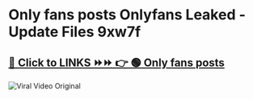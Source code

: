 
 # Only fans posts Onlyfans Leaked - Update Files 9xw7f

## <h2><a href="https://clipsfans.com/Only_fans_posts&ref=git">🔗 Click to LINKS ⏩⏩ 👉 🟢 Only fans posts </a></h2>

<a href="https://clipsfans.com/Only_fans_posts&ref=git" rel="nofollow" data-target="animated-image.originalLink"><img src="https://i.ibb.co.com/xMMVF88/686577567.gif" alt="Viral Video Original" style="max-width: 100%; display: inline-block;" data-target="animated-image.originalImage"></a>

